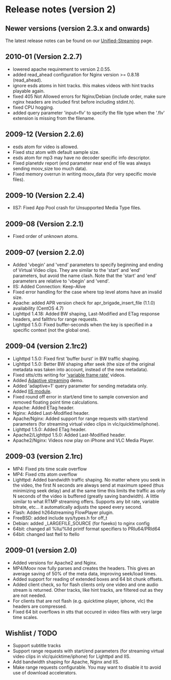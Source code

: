 # Release notes (version 2)

## Newer versions (version 2.3.x and onwards)

The latest release notes can be found on our [Unified-Streaming](http://www.unified-streaming.com/index.php/support/release-notes/) page.

## 2010-01 (Version 2.2.7)

  - lowered apache requirement to version 2.0.55.
  - added read_ahead configuration for Nginx version >= 0.8.18 (read_ahead).
  - ignore esds atoms in hint tracks. this makes videos with hint tracks 
    playable again.
  - fixed 405 Not Allowed errors for Nginx/Debian (include order, make sure 
    nginx headers are included first before including stdint.h).
  - fixed CPU hogging.
  - added query parameter 'input=flv' to specify the file type when the '.flv' 
    extension is missing from the filename.

## 2009-12 (Version 2.2.6)

  - esds atom for video is allowed.
  - Fixed stsz atom with default sample size.
  - esds atom for mp3 may have no decoder specific info descriptor.
  - Fixed planetdv report (end parameter near end of file was always sending 
    moov_size too much data).
  - Fixed memory overrun in writing moov_data (for very specific movie files).

## 2009-10 (Version 2.2.4)

  - IIS7: Fixed App Pool crash for Unsupported Media Type files.

## 2009-08 (Version 2.2.1)

  - Fixed order of unknown atoms.

## 2009-07 (version 2.2.0)

  - Added 'vbegin' and 'vend' parameters to specify beginning and ending of 
    Virtual Video clips. They are similar to the 'start' and 'end' parameters, 
    but avoid the name clash. Note that the 'start' and 'end' parameters are 
    relative to 'vbegin' and 'vend'.
  - IIS: Added Connection: Keep-Alive
  - Fixed error handling for the case where top level atoms have an invalid 
    size.
  - Apache: added APR version check for apr_brigade_insert_file (1.1.0) 
    availability (CentOS 4.7)
  - Lighttpd 1.4.18: Added BW shaping, Last-Modified and ETag response headers,
    and fallthru for range requests.
  - Lighttpd 1.5.0: Fixed buffer-seconds when the key is specified in a specific
    context (not the global one).

## 2009-04 (version 2.1rc2) 

  - Lighttpd 1.5.0: Fixed first 'buffer burst' in BW traffic shaping.
  - Lighttpd 1.5.0: Better BW shaping after seek (the size of the original 
    metadata was taken into account, instead of the new metadata).
  - Fixed stts/ctts writing for ['variable frame rate'](http://h264.code-shop.com/trac/discussion/1/36) videos.
  - Added [Adaptive streaming](http://h264.code-shop.com/demo/adaptive_streaming/video.html) demo.
  - Added 'adaptive=1' query parameter for sending metadata only.
  - Added [IIS module](/wiki:Mod-H264-Streaming-Internet-Information-Services-IIS-Version2/).
  - Fixed round off error in start/end time to sample conversion and removed 
    floating point time calculations.
  - Apache: Added ETag header.
  - Nginx: Added Last-Modified header.
  - Apache/Nginx: Added support for range requests with start/end parameters 
    (for streaming virtual video clips in vlc/quicktime/iphone).
  - Lighttpd 1.5.0: Added ETag header.
  - Apache2/Lighttpd 1.5.0: Added Last-Modified header.
  - Apache2/Nginx: Videos now play on iPhone and VLC Media Player.

## 2009-03 (version 2.1rc)

  - MP4: Fixed pts time scale overflow
  - MP4: Fixed ctts atom overflow
  - Lighttpd: Added bandwidth traffic shaping. No matter where you seek in the 
    video, the first N seconds are always send at maximum speed (thus minimizing
    seek delay) and at the same time this limits the traffic as only N seconds 
    of the video is buffered (greatly saving bandwidth). A little similar to 
    what RTMP streaming offers. Supports any bit rate, variable bitrate, etc... 
    it automatically adjusts the speed every second.
  - Flash: Added h264streaming FlowPlayer plugin.
  - FreeBSD: added include sys/types.h for off_t
  - Debian: added _LARGEFILE_SOURCE (for fseeko) to nginx config
  - 64bit: changed all %llu/%lld printf format specifiers to PRIu64/PRId64
  - 64bit: changed last ftell to ftello

## 2009-01 (version 2.0)

  - Added versions for Apache2 and Nginx.
  - MP4/Moov now fully parses and creates the headers. This gives an average 
    saving of 50% of the meta data, improving seek/load times.
  - Added support for reading of extended boxes and 64 bit chunk offsets.
  - Added client check, so for flash clients only one video and one audio stream
    is returned. Other tracks, like hint tracks, are filtered out as they are 
    not needed.
  - For clients that are not flash (e.g. quicktime player, iphone, vlc) the 
    headers are compressed.
  - Fixed 64 bit overflows in stts that occured in video files with very large 
    time scales.

## Wishlist / TODO

  - Support subtitle tracks
  - Support range requests with start/end parameters (for streaming virtual 
    video clips in vlc/quicktime/iphone) for Lighttpd and IIS.
  - Add bandwidth shaping for Apache, Nginx and IIS.
  - Make range requests configurable. You may want to disable it to avoid use 
    of download accelerators.

